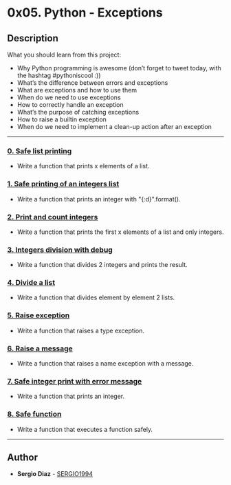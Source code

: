 # 0x05. Python - Exceptions

## Description
What you should learn from this project:

* Why Python programming is awesome (don’t forget to tweet today, with the hashtag #pythoniscool :))
* What’s the difference between errors and exceptions
* What are exceptions and how to use them
* When do we need to use exceptions
* How to correctly handle an exception
* What’s the purpose of catching exceptions
* How to raise a builtin exception
* When do we need to implement a clean-up action after an exception

---

### [0. Safe list printing](./0-safe_print_list.py)
* Write a function that prints x elements of a list.


### [1. Safe printing of an integers list](./1-safe_print_integer.py)
* Write a function that prints an integer with "{:d}".format().


### [2. Print and count integers](./2-safe_print_list_integers.py)
* Write a function that prints the first x elements of a list and only integers.


### [3. Integers division with debug](./3-safe_print_division.py)
* Write a function that divides 2 integers and prints the result.


### [4. Divide a list](./4-list_division.py)
* Write a function that divides element by element 2 lists.


### [5. Raise exception](./5-raise_exception.py)
* Write a function that raises a type exception.


### [6. Raise a message](./6-raise_exception_msg.py)
* Write a function that raises a name exception with a message.


### [7. Safe integer print with error message](./100-safe_print_integer_err.py)
* Write a function that prints an integer.


### [8. Safe function](./101-safe_function.py)
* Write a function that executes a function safely.  

---
## Author
* **Sergio Diaz** - [SERGIO1994](https://github.com/S3RG1O1994)
